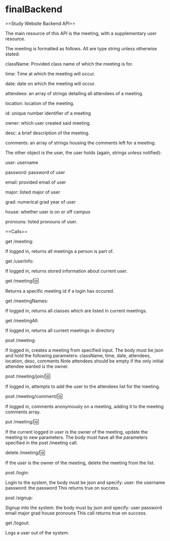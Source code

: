 # finalBackend
==Study Website Backend API==

The main resource of this API is the meeting, with a supplementary user resource. 

The meeting is formatted as follows. All are type string unless otherwise stated: 

  className: Provided class name of which the meeting is for.

  time: Time at which the meeting will occur. 

  date: date on which the meeting will occur. 

  attendees: an array of strings detailing all attendees of a meeting. 

  location: location of the meeting. 

  id: unique number identifier of a meeting

  owner: which user created said meeting. 

  desc: a brief description of the meeting.

  comments: an array of strings housing the comments left for a meeting. 

The other object is the user, the user holds (again, strings unless notified):

  user: username
  
  password: password of user
  
  email: provided email of user
  
  major: listed major of user
  
  grad: numerical grad year of user
  
  house: whether user is on or off campus
  
  pronouns: listed pronouns of user. 



==Calls== 

get /meeting:

  If logged in, returns all meetings a person is part of.

get /userInfo: 

  If logged in, returns stored information about current user. 

get /meeting/:id:

  Returns a specific meeting id if a login has occured. 

get /meetingNames:

  If logged in, returns all classes which are listed in current meetings. 

get /meetingAll:

  If logged in, returns all current meetings in directory

post /meeting: 

  If logged in, creates a meeting from specified input. 
  The body must be json and hold the following parameters:
  className, time, date, attendees, location, desc, comments
  Note attendees should be empty if the only initial attendee wanted is the owner. 

post /meeting/join/:id:

  If logged in, attempts to add the user to the attendees list for the meeting.

post /meeting/comment/:id:

  If logged in, comments anonymously on a meeting, adding it to the meeting comments array.

put /meeting/:id:

  If the current logged in user is the owner of the meeting, update the meeting to new parameters. 
  The body must have all the parameters specified in the post /meeting call. 

delete /meeting/:id:

  If the user is the owner of the meeting, delete the meeting from the list. 

post /login:

  Login to the system, the body must be json and specify:
  user: the username
  password: the password
  This returns true on success. 

post /signup:

  Signup into the system. the body must by json and specify: 
  user
  password
  email
  major
  grad
  house
  pronouns
  This call returns true on success. 

get /logout:

  Logs a user out of the system. 


